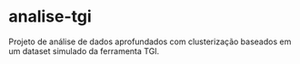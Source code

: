 # analise-tgi
Projeto de análise de dados aprofundados com clusterização baseados em um dataset simulado da ferramenta TGI.
